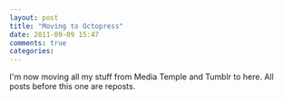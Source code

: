 ```yaml
---
layout: post
title: "Moving to Octopress"
date: 2011-09-09 15:47
comments: true
categories: 
---
```


I'm now moving all my stuff from Media Temple and Tumblr to here. All posts before this one are reposts.
